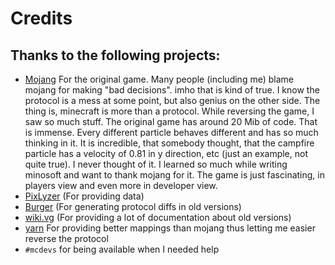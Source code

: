 # Credits

## Thanks to the following projects:

- [Mojang](https://mojang.com) For the original game. Many people (including me) blame mojang for making "bad decisions". imho that is kind of true. I know the protocol is a mess at some point, but also genius on the other side. The thing is, minecraft is more than a protocol. While reversing the game, I saw so much stuff. The original game has around 20 Mib of code. That is immense. Every different particle behaves different and has so much thinking in it. It is incredible, that somebody thought, that the campfire particle has a velocity of 0.81 in y direction, etc
  (just an example, not quite true). I never thought of it. I learned so much while writing minosoft and want to thank mojang for it. The game is just fascinating, in players view and even more in developer view.
- [PixLyzer](https://gitlab.bixilon.de/bixilon/pixlyzer) (For providing data)
- [Burger](https://github.com/Pokechu22/Burger) (For generating protocol diffs in old versions)
- [wiki.vg](https://wiki.vg) (For providing a lot of documentation about old versions)
- [yarn](https://github.com/fabricmc/yarn) For providing better mappings than mojang thus letting me easier reverse the protocol
- `#mcdevs` for being available when I needed help
